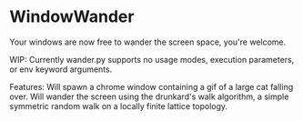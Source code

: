 # WindowWander
Your windows are now free to wander the screen space, you're welcome. 

WIP:
Currently wander.py supports no usage modes, execution parameters, or env keyword arguments. 

Features:
Will spawn a chrome window containing a gif of a large cat falling over. Will wander the screen using the drunkard's walk algorithm, a simple symmetric random walk on a locally finite lattice topology. 
